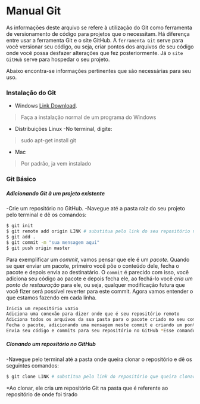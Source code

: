 # Manual Git
As informações deste arquivo se refere à utilização do Git como ferramenta de versionamento de código para projetos que o necessitam.
Há diferença entre usar a ferramenta Git e o site GitHub. A `ferramenta Git` serve para você versionar seu código, ou seja, criar pontos dos arquivos de seu código onde você possa desfazer alterações que fez posteriormente. Já o  `site GitHub` serve para hospedar o seu projeto.

Abaixo encontra-se informações pertinentes que são necessárias para seu uso.

### Instalação do Git

* Windows [Link Download](https://git-scm.com/download/win).
> Faça a instalação normal de um programa do Windows

* Distribuições Linux
-No terminal, digite:
> sudo apt-get install git

* Mac
>  Por padrão, ja vem instalado

### Git Básico

##### Adicionando Git à um projeto existente

-Crie um repositório no GitHub.
-Navegue até a pasta raiz do seu projeto pelo terminal e dê os comandos:
```bash
$ git init
$ git remote add origin LINK # substitua pelo link do seu repositório no GitHub
$ git add .
$ git commit -m "sua mensagem aqui"
$ git push origin master 
```
Para exemplificar um *commit*, vamos pensar que ele é um _pacote._ 
Quando se quer enviar um pacote, primeiro você põe o conteúdo dele, fecha o pacote e depois envia ao destinatário. 
O `commit` é parecido com isso, você adiciona seu código ao pacote e depois fecha ele, ao fechá-lo você *cria um ponto de restauração* para ele, ou seja, qualquer modificação futura que você fizer será possível reverter para este commit.
Agora vamos entender o que estamos fazendo em cada linha.

```bash
Inicia um repositório vazio
Adiciona uma conexão para dizer onde que é seu repositório remoto
Adiciona todos os arquivos da sua pasta para o pacote criado no seu computador
Fecha o pacote, adicionando uma mensagem neste commit e criando um ponto de restauração no seu computador
Envia seu código e commits para seu repositório no GitHub *Esse comando deixará seu código atualizado para outras pessoas que queiram baixá-lo
```

##### Clonando um repositório no GitHub

-Navegue pelo terminal até a pasta onde queira clonar o repositório e dê os seguintes comandos:

```bash
$ git clone LINK # substitua pelo link do repositório que queira clonar
```

*Ao clonar, ele cria um repositório Git na pasta que é referente ao repositório de onde foi tirado


